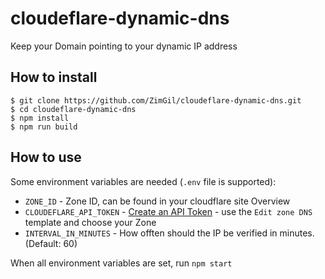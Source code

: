 # cloudeflare-dynamic-dns
Keep your Domain pointing to your dynamic IP address

## How to install
```
$ git clone https://github.com/ZimGil/cloudeflare-dynamic-dns.git
$ cd cloudeflare-dynamic-dns
$ npm install
$ npm run build
```

## How to use
Some environment variables are needed (`.env` file is supported):
* `ZONE_ID` - Zone ID, can be found in your cloudflare site Overview
* `CLOUDEFLARE_API_TOKEN` - [Create an API Token](https://dash.cloudflare.com/profile/api-tokens) - use the `Edit zone DNS` template and choose your Zone
* `INTERVAL_IN_MINUTES` - How offten should the IP be verified in minutes. (Default: 60)

When all environment variables are set, run `npm start`
